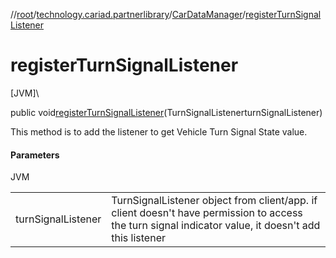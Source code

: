 //[root](../../../index.md)/[technology.cariad.partnerlibrary](../index.md)/[CarDataManager](index.md)/[registerTurnSignalListener](register-turn-signal-listener.md)

# registerTurnSignalListener

[JVM]\

public void[registerTurnSignalListener](register-turn-signal-listener.md)(TurnSignalListenerturnSignalListener)

This method is to add the listener to get Vehicle Turn Signal State value.

#### Parameters

JVM

| | |
|---|---|
| turnSignalListener | TurnSignalListener object from client/app. if client doesn't have permission to access the turn signal indicator value, it doesn't add this listener |
